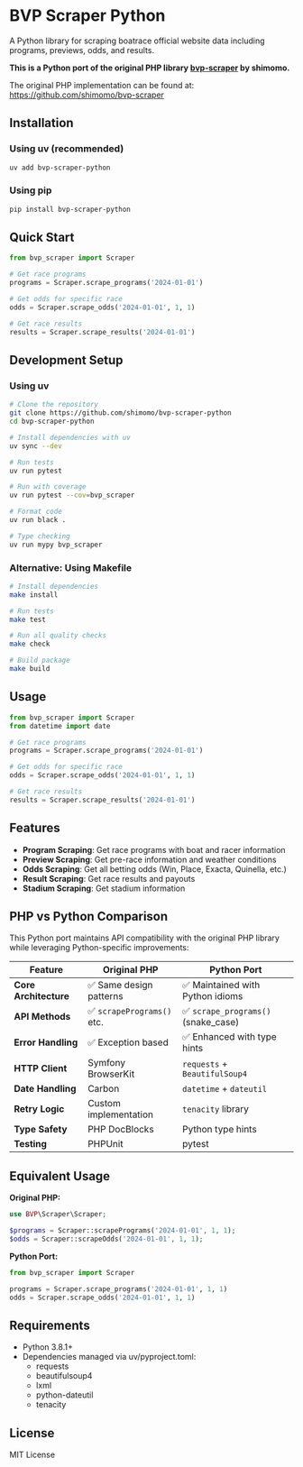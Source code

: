 # BVP Scraper Python

A Python library for scraping boatrace official website data including programs, previews, odds, and results.

**This is a Python port of the original PHP library [bvp-scraper](https://github.com/shimomo/bvp-scraper) by shimomo.**

The original PHP implementation can be found at: https://github.com/shimomo/bvp-scraper

## Installation

### Using uv (recommended)

```bash
uv add bvp-scraper-python
```

### Using pip

```bash
pip install bvp-scraper-python
```

## Quick Start

```python
from bvp_scraper import Scraper

# Get race programs
programs = Scraper.scrape_programs('2024-01-01')

# Get odds for specific race
odds = Scraper.scrape_odds('2024-01-01', 1, 1)

# Get race results
results = Scraper.scrape_results('2024-01-01')
```

## Development Setup

### Using uv

```bash
# Clone the repository
git clone https://github.com/shimomo/bvp-scraper-python
cd bvp-scraper-python

# Install dependencies with uv
uv sync --dev

# Run tests
uv run pytest

# Run with coverage
uv run pytest --cov=bvp_scraper

# Format code
uv run black .

# Type checking
uv run mypy bvp_scraper
```

### Alternative: Using Makefile

```bash
# Install dependencies
make install

# Run tests
make test

# Run all quality checks
make check

# Build package
make build
```

## Usage

```python
from bvp_scraper import Scraper
from datetime import date

# Get race programs
programs = Scraper.scrape_programs('2024-01-01')

# Get odds for specific race
odds = Scraper.scrape_odds('2024-01-01', 1, 1)

# Get race results
results = Scraper.scrape_results('2024-01-01')
```

## Features

- **Program Scraping**: Get race programs with boat and racer information
- **Preview Scraping**: Get pre-race information and weather conditions  
- **Odds Scraping**: Get all betting odds (Win, Place, Exacta, Quinella, etc.)
- **Result Scraping**: Get race results and payouts
- **Stadium Scraping**: Get stadium information

## PHP vs Python Comparison

This Python port maintains API compatibility with the original PHP library while leveraging Python-specific improvements:

| Feature | Original PHP | Python Port |
|---------|-------------|-------------|
| **Core Architecture** | ✅ Same design patterns | ✅ Maintained with Python idioms |
| **API Methods** | ✅ `scrapePrograms()` etc. | ✅ `scrape_programs()` (snake_case) |
| **Error Handling** | ✅ Exception based | ✅ Enhanced with type hints |
| **HTTP Client** | Symfony BrowserKit | `requests` + `BeautifulSoup4` |
| **Date Handling** | Carbon | `datetime` + `dateutil` |
| **Retry Logic** | Custom implementation | `tenacity` library |
| **Type Safety** | PHP DocBlocks | Python type hints |
| **Testing** | PHPUnit | pytest |

## Equivalent Usage

**Original PHP:**
```php
use BVP\Scraper\Scraper;

$programs = Scraper::scrapePrograms('2024-01-01', 1, 1);
$odds = Scraper::scrapeOdds('2024-01-01', 1, 1);
```

**Python Port:**
```python
from bvp_scraper import Scraper

programs = Scraper.scrape_programs('2024-01-01', 1, 1)
odds = Scraper.scrape_odds('2024-01-01', 1, 1)
```

## Requirements

- Python 3.8.1+
- Dependencies managed via uv/pyproject.toml:
  - requests
  - beautifulsoup4
  - lxml
  - python-dateutil
  - tenacity

## License

MIT License